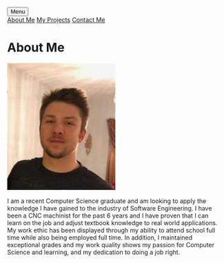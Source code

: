 
<head>
    <meta charset="UTF-8">
    <link rel = "stylesheet"
          type = "text/css"
          href = "main.css" />
</head>

<div class="dropdown">
    <button class="projects">Menu</button>
    <div class="dropdown-content">
        <a href="https://diamondadam.github.io/">About Me</a>
        <a href="https://diamondadam.github.io/myprojects">My Projects</a>
        <a href="https://diamondadam.github.io/contact">Contact Me</a>
    </div>
</div>


<h1>About Me</h1>

<body>
<img src="res/personal_photo.jpg" alt="Personal Photo">
<p id="aboutMeParagraph"> I am a recent Computer Science graduate and am looking to apply the knowledge I have gained to the industry of Software Engineering. I have been a CNC machinist for the past 6 years and I have proven that I can learn on the job and adjust textbook knowledge to real world applications. My work ethic has been displayed through my ability to attend school full time while also being employed full time. In addition, I maintained exceptional grades and my work quality shows my passion for Computer Science and learning, and my dedication to doing a job right.  </p>
</body>
